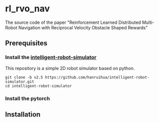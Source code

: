 # rl_rvo_nav

The source code of the paper "Reinforcement Learned Distributed Multi-Robot Navigation with Reciprocal Velocity Obstacle Shaped Rewards"

## Prerequisites

### Install the [intelligent-robot-simulator](https://github.com/hanruihua/intelligent-robot-simulator)

This repository is a simple 2D robot simulator based on python. 

```
git clone -b v2.5 https://github.com/hanruihua/intelligent-robot-simulator.git
cd intelligent-robot-simulator

```

### Install the pytorch



## Installation


